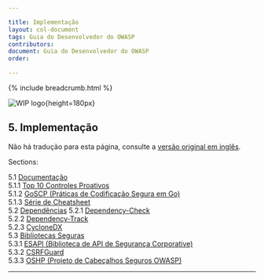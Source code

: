 ```yaml
---

title: Implementação
layout: col-document
tags: Guia do Desenvolvedor do OWASP
contributors:
document: Guia do Desenvolvedor do OWASP
order:

---
```


{% include breadcrumb.html %}

![WIP logo](../../../assets/images/dg_wip.png "Trabalho em andamento"){height=180px}

## 5. Implementação

Não há tradução para esta página, consulte a [versão original em inglês][release0700].

Sections:

5.1 [Documentação](#documentation)  
5.1.1 [Top 10 Controles Proativos](#top-proactive-controls)  
5.1.2 [GoSCP (Práticas de Codificação Segura em Go)](#go-secure-coding-practices)  
5.1.3 [Série de Cheatsheet](#cheatsheet-series)  
5.2 [Dependências](#dependencies)
5.2.1 [Dependency-Check](#dependency-check)  
5.2.2 [Dependency-Track](#dependency-track)  
5.2.3 [CycloneDX](#cyclonedx)  
5.3 [Bibliotecas Seguras](#secure-libraries)  
5.3.1 [ESAPI (Biblioteca de API de Segurança Corporative)](#enterprise-security-api-library)  
5.3.2 [CSRFGuard](#csrfguard-library)  
5.3.3 [OSHP (Projeto de Cabeçalhos Seguros OWASP)](#owasp-secure-headers-project)  

----

[release0700]: https://github.com/OWASP/www-project-developer-guide/blob/main/draft/07-implementation/toc.md
